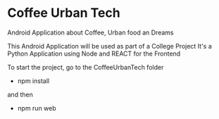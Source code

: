 # Coffee Urban Tech
Android Application about Coffee, Urban food an Dreams 

This Android Application will be used as part of a College Project
It's a Python Application using Node and REACT for the Frontend

To start the project, go to the CoffeeUrbanTech folder

* npm install

and then

* npm run web

